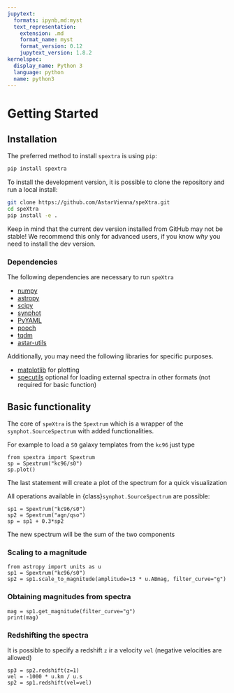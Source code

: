 ```yaml
---
jupytext:
  formats: ipynb,md:myst
  text_representation:
    extension: .md
    format_name: myst
    format_version: 0.12
    jupytext_version: 1.8.2
kernelspec:
  display_name: Python 3
  language: python
  name: python3
---
```


# Getting Started

## Installation

The preferred method to install  `spextra` is using `pip`:

```bash
pip install spextra
```

To install the development version, it is possible to clone the repository and run a local install:

```bash
git clone https://github.com/AstarVienna/speXtra.git
cd speXtra
pip install -e .
```

Keep in mind that the current dev version installed from GitHub may not be stable!
We recommend this only for advanced users, if you know _why_ you need to install the dev version.

### Dependencies

The following dependencies are necessary to run `speXtra`

- [numpy](http://www.numpy.org/)
- [astropy](http://www.astropy.org)
- [scipy](http://www.scipy.org/)
- [synphot](http://synphot.readthedocs.io)
- [PyYAML](https://pyyaml.org/)
- [pooch](https://www.fatiando.org/pooch/)
- [tqdm](https://tqdm.github.io/)
- [astar-utils](https://pypi.org/project/astar-utils/)

Additionally, you may need the following libraries for specific purposes.

- [matplotlib](http://www.matplotlib.org/) for plotting
- [specutils](http://specutils.readthedocs.io/) optional for loading external spectra in other formats (not required for basic function)

## Basic functionality

The core of `speXtra` is the `Spextrum` which is a wrapper of the `synphot.SourceSpectrum`
with added functionalities.

For example to load a `S0` galaxy templates from the  `kc96` just type

```{code-cell} ipython3
from spextra import Spextrum
sp = Spextrum("kc96/s0")
sp.plot()
```

The last statement will create a plot of the spectrum for a quick visualization

All operations available in {class}`synphot.SourceSpectrum` are possible:

```{code-cell} ipython3
sp1 = Spextrum("kc96/s0")
sp2 = Spextrum("agn/qso")
sp = sp1 + 0.3*sp2
```

The new spectrum will be the sum of the two components

### Scaling to a magnitude

```{code-cell} ipython3
from astropy import units as u
sp1 = Spextrum("kc96/s0")
sp2 = sp1.scale_to_magnitude(amplitude=13 * u.ABmag, filter_curve="g")
```

### Obtaining magnitudes from spectra

```{code-cell} ipython3
mag = sp1.get_magnitude(filter_curve="g")
print(mag)
```

### Redshifting the spectra

It is possible to specify a redshift `z` ir a velocity `vel` (negative velocities are allowed)

```{code-cell} ipython3
sp3 = sp2.redshift(z=1)
vel = -1000 * u.km / u.s
sp2 = sp1.redshift(vel=vel)
```
